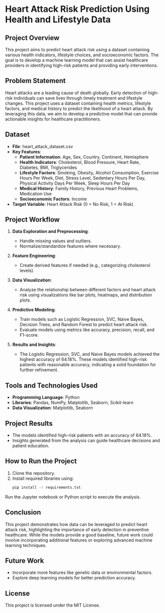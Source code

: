 
# Heart Attack Risk Prediction Using Health and Lifestyle Data

## Project Overview
This project aims to predict heart attack risk using a dataset containing various health indicators, lifestyle choices, and socioeconomic factors. The goal is to develop a machine learning model that can assist healthcare providers in identifying high-risk patients and providing early interventions.

## Problem Statement
Heart attacks are a leading cause of death globally. Early detection of high-risk individuals can save lives through timely treatment and lifestyle changes. This project uses a dataset containing health metrics, lifestyle factors, and medical history to predict the likelihood of a heart attack. By leveraging this data, we aim to develop a predictive model that can provide actionable insights for healthcare practitioners.

## Dataset
- **File**: heart_attack_dataset.csv
- **Key Features**:
  - **Patient Information**: Age, Sex, Country, Continent, Hemisphere
  - **Health Indicators**: Cholesterol, Blood Pressure, Heart Rate, Diabetes, BMI, Triglycerides
  - **Lifestyle Factors**: Smoking, Obesity, Alcohol Consumption, Exercise Hours Per Week, Diet, Stress Level, Sedentary Hours Per Day, Physical Activity Days Per Week, Sleep Hours Per Day
  - **Medical History**: Family History, Previous Heart Problems, Medication Use
  - **Socioeconomic Factors**: Income
- **Target Variable**: Heart Attack Risk (0 = No Risk, 1 = At Risk)

## Project Workflow
1. **Data Exploration and Preprocessing**:
   - Handle missing values and outliers.
   - Normalize/standardize features where necessary.
  
2. **Feature Engineering**:
   - Create derived features if needed (e.g., categorizing cholesterol levels).

3. **Data Visualization**:
   - Analyze the relationship between different factors and heart attack risk using visualizations like bar plots, heatmaps, and distribution plots.
  
4. **Predictive Modeling**:
   - Train models such as Logistic Regression, SVC, Naive Bayes, Decision Trees, and Random Forest to predict heart attack risk.
   - Evaluate models using metrics like accuracy, precision, recall, and F1-score.

5. **Results and Insights**:
   - The Logistic Regression, SVC, and Naive Bayes models achieved the highest accuracy of 64.18%. These models identified high-risk patients with reasonable accuracy, indicating a solid foundation for further refinement.

## Tools and Technologies Used
- **Programming Language**: Python
- **Libraries**: Pandas, NumPy, Matplotlib, Seaborn, Scikit-learn
- **Data Visualization**: Matplotlib, Seaborn

## Project Results
- The models identified high-risk patients with an accuracy of 64.18%.
- Insights generated from the analysis can guide healthcare decisions and patient education.

## How to Run the Project
1. Clone the repository.
2. Install required libraries using:
   ```bash
   pip install -r requirements.txt
Run the Jupyter notebook or Python script to execute the analysis.

## Conclusion
This project demonstrates how data can be leveraged to predict heart attack risk, highlighting the importance of early detection in preventive healthcare. While the models provide a good baseline, future work could involve incorporating additional features or exploring advanced machine learning techniques.

## Future Work
- Incorporate more features like genetic data or environmental factors.
- Explore deep learning models for better prediction accuracy.

## License
This project is licensed under the MIT License.
